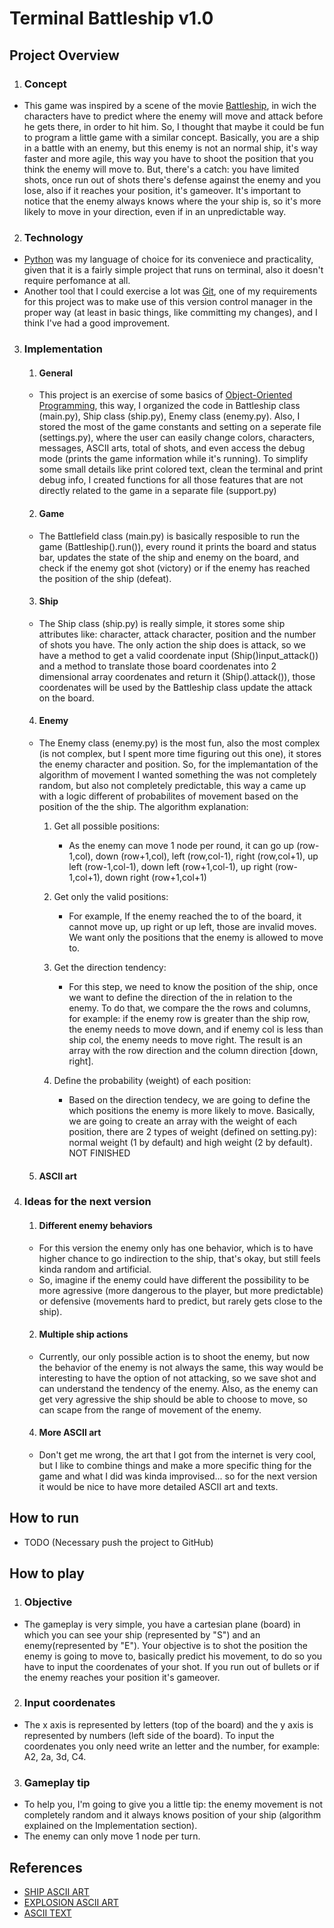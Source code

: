 # Terminal Battleship v1.0

## Project Overview

1. ### Concept
- This game was inspired by a scene of the movie [Battleship](https://www.imdb.com/title/tt1440129/), in wich the characters have to predict where the enemy will move and attack before he gets there, in order to hit him. So, I thought that maybe it could be fun to program a little game with a similar concept. Basically, you are a ship in a battle with an enemy, but this enemy is not an normal ship, it's way faster and more agile, this way you have to shoot the position that you think the enemy will move to. But, there's a catch: you have limited shots, once run out of shots there's defense against the enemy and you lose, also if it reaches your position, it's gameover. It's important to notice that the enemy always knows where the your ship is, so it's more likely to move in your direction, even if in an unpredictable way. 


2. ### Technology
- [Python](https://www.python.org/) was my language of choice for its conveniece and practicality, given that it is a fairly simple project that runs on terminal, also it doesn't require perfomance at all.
- Another tool that I could exercise a lot was [Git](https://git-scm.com/), one of my requirements for this project was to make use of this version control manager in the proper way (at least in basic things, like committing my changes), and I think I've had a good improvement. 


3. ### Implementation

    1. #### General
    - This project is an exercise of some basics of [Object-Oriented Programming](https://en.wikipedia.org/wiki/Object-oriented_programming), this way, I organized the code in Battleship class (main.py), Ship class (ship.py), Enemy class (enemy.py). Also, I stored the most of the game constants and setting on a seperate file (settings.py), where the user can easily change colors, characters, messages, ASCII arts, total of shots, and even access the debug mode (prints the game information while it's running). To simplify some small details like print colored text, clean the terminal and print debug info, I created functions for all those features that are not directly related to the game in a separate file (support.py)

    2. #### Game
    - The Battlefield class (main.py) is basically resposible to run the game (Battleship().run()), every round it prints the board and status bar, updates the state of the ship and enemy on the board, and check if the enemy got shot (victory) or if the enemy has reached the position of the ship (defeat).

    3. #### Ship
    - The Ship class (ship.py) is really simple, it stores some ship attributes like: character, attack character, position and the number of shots you have. The only action the ship does is attack, so we have a method to get a valid coordenate input (Ship()input_attack()) and a method to translate those board coordenates into 2 dimensional array coordenates and return it (Ship().attack()), those coordenates will be used by the Battleship class update the attack on the board.

    4. #### Enemy
    - The Enemy class (enemy.py) is the most fun, also the most complex (is not complex, but I spent more time figuring out this one), it stores the enemy character and position. So, for the implemantation of the algorithm of movement I wanted something the was not completely random, but also not completely predictable, this way a came up with a logic different of probabilites of movement based on the position of the the ship. The algorithm explanation:

        1. Get all possible positions:
            - As the enemy can move 1 node per round, it can go up (row-1,col), down (row+1,col), left (row,col-1), right (row,col+1), up left (row-1,col-1), down left (row+1,col-1), up right (row-1,col+1), down right (row+1,col+1)

        2. Get only the valid positions:
            - For example, If the enemy reached the to of the board, it cannot move up, up right or up left, those are invalid moves. We want only the positions that the enemy is allowed to move to.

        3. Get the direction tendency:
            - For this step, we need to know the position of the ship, once we want to define the direction of the in relation to the enemy. To do that, we compare the the rows and columns, for example: if the enemy row is greater than the ship row, the enemy needs to move down, and if enemy col is less than ship col, the enemy needs to move right. The result is an array with the row direction and the column direction [down, right]. 
        
        4. Define the probability (weight) of each position:
            - Based on the direction tendecy, we are going to define the which positions the enemy is more likely to move. Basically, we are going to create an array with the weight of each position, there are 2 types of weight (defined on setting.py): normal weight (1 by default) and high weight (2 by default). NOT FINISHED

    5. #### ASCII art


4. ### Ideas for the next version

    1. #### Different enemy behaviors
    - For this version the enemy only has one behavior, which is to have higher chance to go indirection to the ship, that's okay, but still feels kinda random and artificial. 
    - So, imagine if the enemy could have different the possibility to be more agressive (more dangerous to the player, but more predictable) or defensive (movements hard to predict, but rarely gets close to the ship).

    2. #### Multiple ship actions
    - Currently, our only possible action is to shoot the enemy, but now the behavior of the enemy is not always the same, this way would be interesting to have the option of not attacking, so we save shot and can understand the tendency of the enemy. Also, as the enemy can get very agressive the ship should be able to choose to move, so can scape from the range of movement of the enemy.

    4. #### More ASCII art
    - Don't get me wrong, the art that I got from the internet is very cool, but I like to combine things and make a more specific thing for the game and what I did was kinda improvised... so for the next version it would be nice to have more detailed ASCII art and texts. 

## How to run
- TODO (Necessary push the project to GitHub)


## How to play

1. ### Objective
- The gameplay is very simple, you have a cartesian plane (board) in which you can see your ship (represented by "S") and an enemy(represented by "E"). Your objective is to shot the position the enemy is going to move to, basically predict his movement, to do so you have to input the coordenates of your shot. If you run out of bullets or if the enemy reaches your position it's gameover.

2. ### Input coordenates
- The x axis is represented by letters (top of the board) and the y axis is represented by numbers (left side of the board). To input the coordenates you only need write an letter and the number, for example: A2, 2a, 3d, C4.

3. ### Gameplay tip
- To help you, I'm going to give you a little tip: the enemy movement is not completely random and it always knows position of your ship (algorithm explained on the Implementation section).
- The enemy can only move 1 node per turn.  


## References
- [SHIP ASCII ART](https://www.asciiart.eu/vehicles/navy)
- [EXPLOSION ASCII ART](https://www.asciiart.eu/weapons/explosives)
- [ASCII TEXT](https://patorjk.com/software/taag/#p=display&f=Graffiti&t=Type%20Something%20)